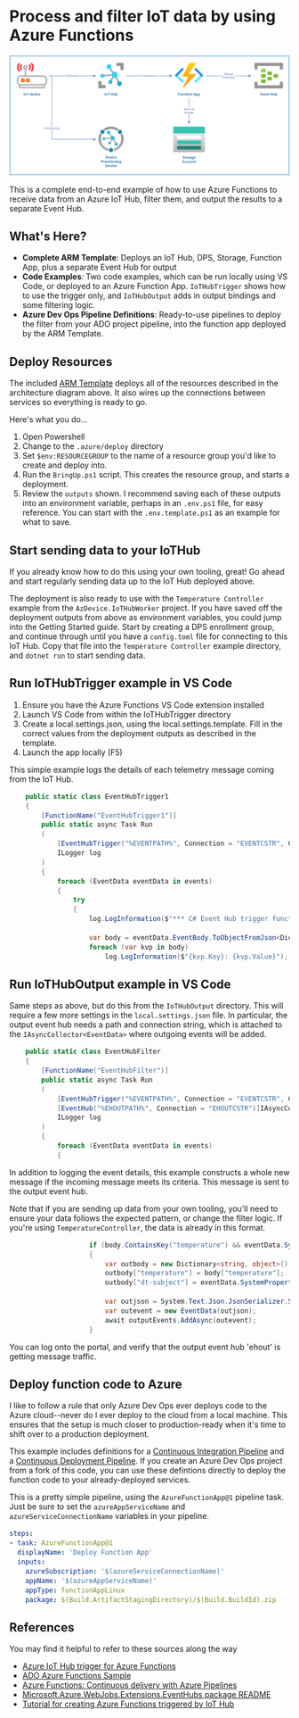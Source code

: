 # Process and filter IoT data by using Azure Functions

![Architecture](/docs/images/Architecture.png)

This is a complete end-to-end example of how to use Azure Functions to receive data
from an Azure IoT Hub, filter them, and output the results to a separate Event Hub.

## What's Here?

* **Complete ARM Template**: Deploys an IoT Hub, DPS, Storage, Function App, plus a separate Event Hub for output
* **Code Examples**: Two code examples, which can be run locally using VS Code, or deployed to an Azure Function App. `IoTHubTrigger` shows how to use the trigger only, and `IoTHubOutput` adds in output bindings and some filtering logic.
* **Azure Dev Ops Pipeline Definitions**: Ready-to-use pipelines to deploy the filter from your ADO project pipeline, into the function app deployed by the ARM Template.

## Deploy Resources

The included [ARM Template](/.azure/deploy/azuredeploy.json) deploys all of the resources described in the architecture diagram above.
It also wires up the connections between services so everything is ready to go.

Here's what you do...

1. Open Powershell
2. Change to the `.azure/deploy` directory
3. Set `$env:RESOURCEGROUP` to the name of a resource group you'd like to create and deploy into.
4. Run the `BringUp.ps1` script. This creates the resource group, and starts a deployment.
5. Review the `outputs` shown. I recommend saving each of these outputs into an environment variable, perhaps in an `.env.ps1` file, for easy reference. You can start with the `.env.template.ps1` as an example for what to save.

## Start sending data to your IoTHub

If you already know how to do this using your own tooling, great! Go ahead and start regularly sending
data up to the IoT Hub deployed above.

The deployment is also ready to use with the `Temperature Controller` example from the `AzDevice.IoTHubWorker`
project. If you have saved off the deployment outputs from above as environment variables, you could jump into the Getting Started guide. Start by creating a DPS enrollment group, and continue through until you have a `config.toml` file for connecting to this IoT Hub. Copy that file into the `Temperature Controller` example directory, and `dotnet run` to start sending data.

## Run IoTHubTrigger example in VS Code

1. Ensure you have the Azure Functions VS Code extension installed
2. Launch VS Code from within the IoTHubTrigger directory
3. Create a local.settings.json, using the local.settings.template. Fill in the correct values from the deployment outputs as described in the template.
4. Launch the app locally (F5)

This simple example logs the details of each telemetry message coming from the IoT Hub.

```c#
    public static class EventHubTrigger1
    {
        [FunctionName("EventHubTrigger1")]
        public static async Task Run
        (
            [EventHubTrigger("%EVENTPATH%", Connection = "EVENTCSTR", ConsumerGroup = "%HUBCG%")] EventData[] events, 
            ILogger log
        )
        {
            foreach (EventData eventData in events)
            {
                try
                {
                    log.LogInformation($"*** C# Event Hub trigger function processed message #{eventData.SequenceNumber}, enqueued at {eventData.EnqueuedTime}");

                    var body = eventData.EventBody.ToObjectFromJson<Dictionary<string, object>>();
                    foreach (var kvp in body)
                        log.LogInformation($"{kvp.Key}: {kvp.Value}");
```

## Run IoTHubOutput example in VS Code

Same steps as above, but do this from the `IoTHubOutput` directory. This will require a few more settings
in the `local.settings.json` file. In particular, the output event hub needs a path and connection string,
which is attached to the `IAsyncCollector<EventData>` where outgoing events will be added.

```c#
    public static class EventHubFilter
    {
        [FunctionName("EventHubFilter")]
        public static async Task Run
        (
            [EventHubTrigger("%EVENTPATH%", Connection = "EVENTCSTR", ConsumerGroup = "%HUBCG%")] EventData[] events, 
            [EventHub("%EHOUTPATH%", Connection = "EHOUTCSTR")]IAsyncCollector<EventData> outputEvents,
            ILogger log
        )
        {
            foreach (EventData eventData in events)
            {
```

In addition to logging the event details, this example constructs a whole new message if the incoming
message meets its criteria. This message is sent to the output event hub.

Note that if you are sending up data from your own tooling, you'll need to ensure your data follows the expected pattern, or change the filter logic. If you're using `TemperatureController`, the data is already in this format.

```c#
                    if (body.ContainsKey("temperature") && eventData.SystemProperties.ContainsKey("dt-subject"))
                    {
                        var outbody = new Dictionary<string, object>();
                        outbody["temperature"] = body["temperature"];
                        outbody["dt-subject"] = eventData.SystemProperties["dt-subject"];

                        var outjson = System.Text.Json.JsonSerializer.Serialize(outbody);
                        var outevent = new EventData(outjson);
                        await outputEvents.AddAsync(outevent);
                    }
```

You can log onto the portal, and verify that the output event hub 'ehout' is getting message traffic.

## Deploy function code to Azure

I like to follow a rule that only Azure Dev Ops ever deploys code to the Azure cloud--never do I
ever deploy to the cloud from a local machine. This ensures that the setup is much closer to production-ready
when it's time to shift over to a production deployment.

This example includes definitions for a [Continuous Integration Pipeline]() and a [Continuous Deployment Pipeline](). If you create an Azure Dev Ops project from a fork of this code, you can use these 
defintions directly to deploy the function code to your already-deployed services.

This is a pretty simple pipeline, using the `AzureFunctionApp@1` pipeline task. Just be sure to set the
`azureAppServiceName` and `azureServiceConnectionName` variables in your pipeline.

```yaml
steps:
- task: AzureFunctionApp@1
  displayName: 'Deploy Function App'
  inputs:
    azureSubscription: '$(azureServiceConnectionName)'
    appName: '$(azureAppServiceName)'
    appType: functionAppLinux
    package: $(Build.ArtifactStagingDirectory)/$(Build.BuildId).zip
```

## References

You may find it helpful to refer to these sources along the way

* [Azure IoT Hub trigger for Azure Functions](https://learn.microsoft.com/en-us/azure/azure-functions/functions-bindings-event-iot-trigger)
* [ADO Azure Functions Sample](https://github.com/microsoft/devops-project-samples/tree/master/dotnet/aspnetcore/functionApp/Application)
* [Azure Functions: Continuous delivery with Azure Pipelines](https://learn.microsoft.com/en-us/azure/azure-functions/functions-how-to-azure-devops)
* [Microsoft.Azure.WebJobs.Extensions.EventHubs package README](https://www.nuget.org/packages/Microsoft.Azure.WebJobs.Extensions.EventHubs#readme-body-tab)
* [Tutorial for creating Azure Functions triggered by IoT Hub](https://learn.microsoft.com/en-us/answers/questions/1166602/tutorial-for-creating-iot-hub-triggered-azure-func)
